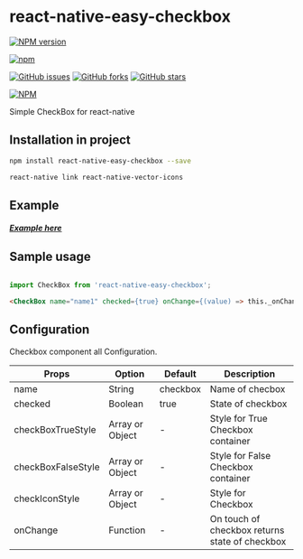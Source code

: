 # react-native-easy-checkbox
[![NPM version](https://img.shields.io/npm/v/react-native-easy-checkbox.svg)](https://www.npmjs.com/package/react-native-easy-checkbox)

[![npm](https://img.shields.io/npm/dw/react-native-easy-checkbox.svg)](https://github.com/BhavanPatel/react-native-easy-checkbox)

[![GitHub issues](https://img.shields.io/github/issues/BhavanPatel/react-native-easy-checkbox.svg)](https://github.com/BhavanPatel/react-native-easy-checkbox/issues)
[![GitHub forks](https://img.shields.io/github/forks/BhavanPatel/react-native-easy-checkbox.svg)](https://github.com/BhavanPatel/react-native-easy-checkbox/network)
[![GitHub stars](https://img.shields.io/github/stars/BhavanPatel/react-native-easy-checkbox.svg)](https://github.com/BhavanPatel/react-native-easy-checkbox/stargazers)

[![NPM](https://nodei.co/npm/react-native-easy-checkbox.png?downloads=true&downloadRank=true&stars=true)](https://nodei.co/npm/react-native-easy-checkbox/)

Simple CheckBox for react-native

## Installation in project

```bash
npm install react-native-easy-checkbox --save

react-native link react-native-vector-icons
```

## Example
##### [Example here](https://github.com/BhavanPatel/react-native-checkbox/tree/master/Example)


## Sample usage
```javascript

import CheckBox from 'react-native-easy-checkbox';

```
```html
<CheckBox name="name1" checked={true} onChange={(value) => this._onChangeValue(value)}/>
```

## Configuration

Checkbox component all Configuration.

| Props | Option | Default  | Description  |
| ------ | ------ | ------ | ------ |
| name | String |checkbox | Name of checbox |
| checked | Boolean |true | State of checkbox |
| checkBoxTrueStyle | Array or Object | - | Style for True Checkbox container |
| checkBoxFalseStyle | Array or Object | - | Style for False Checkbox container |
| checkIconStyle |  Array or Object | - | Style for Checkbox |
| onChange | Function | - | On touch of checkbox returns state of checkbox |
